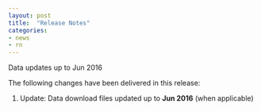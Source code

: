 ```yaml
---
layout: post
title:  "Release Notes"
categories:
- news
- rn
---
```


Data updates up to Jun 2016

The following changes have been delivered in this release:

1. Update: Data download files updated up to **Jun 2016** (when applicable)

